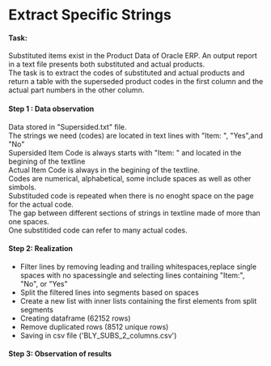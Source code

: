 # Extract Specific Strings <br>

#### Task: <br>
Substituted items exist in the Product Data of Oracle ERP. An output report in a text file presents both substituted and actual products.<br>
The task is to extract the codes of substituted and actual products and return a table with the superseded product codes in the first column and the actual part numbers in the other column.

#### Step 1 : Data observation <br>
Data stored in "Supersided.txt" file.<br>
The strings we need (codes) are located in text lines with "Item: ", "Yes",and  "No"<br>
Supersided Item Code is always starts with "Item: " and located in the begining of the textline<br>
Actual Item Code is always in the begining of the textline.<br>
Codes are numerical, alphabetical, some include spaces as well as other simbols.<br>
Substituded code is repeated when there is no enoght space on the page for the actual code. <br>
The gap between different sections of strings in textline made of more than one spaces.<br>
One substitided code can refer to many actual codes.<br>

#### Step 2: Realization<br>
*  Filter lines by removing leading and trailing whitespaces,replace single spaces with no spacessingle and selecting lines containing "Item:", "No", or "Yes"<br>
*  Split the filtered lines into segments based on spaces<br>
*  Create a new list with inner lists containing the first elements from split segments<br>
*  Creating dataframe (62152 rows) <br>
*  Remove duplicated rows (8512 unique rows) <br>
*  Saving in csv file ('BLY_SUBS_2_columns.csv') <br>

#### Step 3: Observation of results<br>




